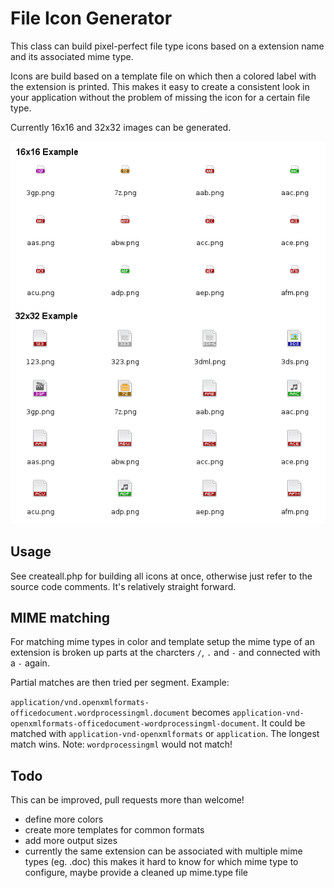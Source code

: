 File Icon Generator
===================

This class can build pixel-perfect file type icons based on a extension name
and its associated mime type.

Icons are build based on a template file on which then a colored label with
the extension is printed. This makes it easy to create a consistent look in
your application without the problem of missing the icon for a certain file
type.

Currently 16x16 and 32x32 images can be generated.

![Example Screenshot](example.png)

Usage
-----

See createall.php for building all icons at once, otherwise just refer to the
source code comments. It's relatively straight forward.

MIME matching
-------------

For matching mime types in color and template setup the mime type of an extension
is broken up parts at the charcters ```/```, ```.``` and ```-``` and connected
with a ```-``` again.

Partial matches are then tried per segment. Example:

```application/vnd.openxmlformats-officedocument.wordprocessingml.document``` becomes
```application-vnd-openxmlformats-officedocument-wordprocessingml-document```. It
could be matched with ```application-vnd-openxmlformats``` or ```application```. The
longest match wins. Note: ```wordprocessingml``` would not match!

Todo
----

This can be improved, pull requests more than welcome!

* define more colors
* create more templates for common formats
* add more output sizes
* currently the same extension can be associated with multiple mime types
  (eg. .doc) this makes it hard to know for which mime type to configure,
  maybe provide a cleaned up mime.type file

